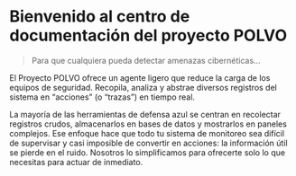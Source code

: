 # Bienvenido al centro de documentación del proyecto POLVO

> Para que cualquiera pueda detectar amenazas cibernéticas...

El Proyecto POLVO ofrece un agente ligero que reduce la carga de los equipos de seguridad. Recopila, analiza y abstrae diversos registros del sistema en “acciones” (o “trazas”) en tiempo real.

La mayoría de las herramientas de defensa azul se centran en recolectar registros crudos, almacenarlos en bases de datos y mostrarlos en paneles complejos. Ese enfoque hace que todo tu sistema de monitoreo sea difícil de supervisar y casi imposible de convertir en acciones: la información útil se pierde en el ruido. Nosotros lo simplificamos para ofrecerte solo lo que necesitas para actuar de inmediato.